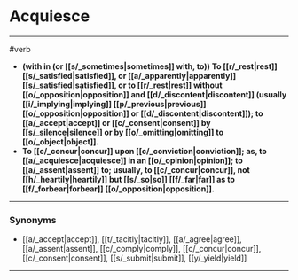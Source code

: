 # Acquiesce
---
#verb
- **(with in (or [[s/_sometimes|sometimes]] with, to)) To [[r/_rest|rest]] [[s/_satisfied|satisfied]], or [[a/_apparently|apparently]] [[s/_satisfied|satisfied]], or to [[r/_rest|rest]] without [[o/_opposition|opposition]] and [[d/_discontent|discontent]] (usually [[i/_implying|implying]] [[p/_previous|previous]] [[o/_opposition|opposition]] or [[d/_discontent|discontent]]); to [[a/_accept|accept]] or [[c/_consent|consent]] by [[s/_silence|silence]] or by [[o/_omitting|omitting]] to [[o/_object|object]].**
- **To [[c/_concur|concur]] upon [[c/_conviction|conviction]]; as, to [[a/_acquiesce|acquiesce]] in an [[o/_opinion|opinion]]; to [[a/_assent|assent]] to; usually, to [[c/_concur|concur]], not [[h/_heartily|heartily]] but [[s/_so|so]] [[f/_far|far]] as to [[f/_forbear|forbear]] [[o/_opposition|opposition]].**
---
### Synonyms
- [[a/_accept|accept]], [[t/_tacitly|tacitly]], [[a/_agree|agree]], [[a/_assent|assent]], [[c/_comply|comply]], [[c/_concur|concur]], [[c/_consent|consent]], [[s/_submit|submit]], [[y/_yield|yield]]
---
